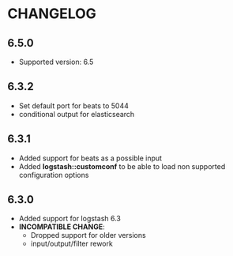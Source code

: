 # CHANGELOG

## 6.5.0

* Supported version: 6.5

## 6.3.2

* Set default port for beats to 5044
* conditional output for elasticsearch

## 6.3.1

* Added support for beats as a possible input
* Added **logstash::customconf** to be able to load non supported configuration options

## 6.3.0

* Added support for logstash 6.3
* **INCOMPATIBLE CHANGE**:
  - Dropped support for older versions
  - input/output/filter rework
